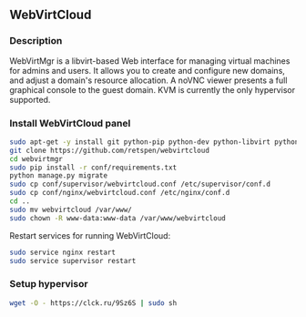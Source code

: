 ## WebVirtCloud

### Description

WebVirtMgr is a libvirt-based Web interface for managing virtual machines for admins and users. It allows you to create and configure new domains, and adjust a domain's resource allocation. A noVNC viewer presents a full graphical console to the guest domain.  KVM is currently the only hypervisor supported. 

### Install WebVirtCloud panel

```bash
sudo apt-get -y install git python-pip python-dev python-libvirt python-libxml2 nginx supervisor
git clone https://github.com/retspen/webvirtcloud
cd webvirtmgr
sudo pip install -r conf/requirements.txt
python manage.py migrate
sudo cp conf/supervisor/webvirtcloud.conf /etc/supervisor/conf.d
sudo cp conf/nginx/webvirtcloud.conf /etc/nginx/conf.d
cd ..
sudo mv webvirtcloud /var/www/
sudo chown -R www-data:www-data /var/www/webvirtcloud
```

Restart services for running WebVirtCloud:

```bash
sudo service nginx restart
sudo service supervisor restart
```

### Setup hypervisor

```bash
wget -O - https://clck.ru/9Sz6S | sudo sh
```
